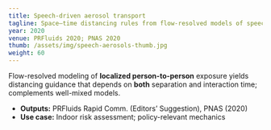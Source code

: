 ```yaml
---
title: Speech-driven aerosol transport
tagline: Space–time distancing rules from flow-resolved models of speech/breathing
year: 2020
venue: PRFluids 2020; PNAS 2020
thumb: /assets/img/speech-aerosols-thumb.jpg
weight: 60
---
```


Flow-resolved modeling of **localized person-to-person** exposure yields distancing guidance that depends on **both** separation and interaction time; complements well-mixed models.

- **Outputs:** PRFluids Rapid Comm. (Editors’ Suggestion), PNAS (2020)
- **Use case:** Indoor risk assessment; policy-relevant mechanics
